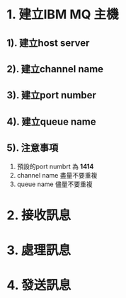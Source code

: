 # 1. 建立IBM MQ 主機
## 1). 建立host server
## 2). 建立channel name
## 3). 建立port number
## 4). 建立queue name
## 5). 注意事項

1. 預設的port numbrt 為 **1414**
2. channel name 盡量不要重複
3. queue name 儘量不要重複
# 2. 接收訊息

# 3. 處理訊息

# 4. 發送訊息